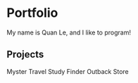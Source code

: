
# Portfolio
My name is Quan Le, and I like to program!

## Projects
Myster Travel
Study Finder
Outback Store
